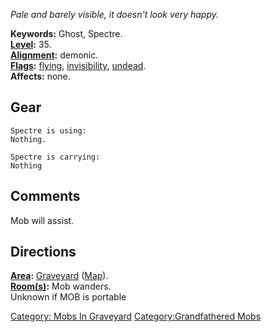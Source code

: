*Pale and barely visible, it doesn't look very happy.*

**Keywords:** Ghost, Spectre.  
**[Level](Level.md "wikilink"):** 35.  
**[Alignment](Alignment.md "wikilink"):** demonic.  
**[Flags](:Category:_Mob_Types.md "wikilink"):**
[flying](Flying_Flag.md "wikilink"),
[invisibility](Invis_Flag.md "wikilink"), [
undead](Undead_Mobs.md "wikilink").  
**Affects:** none.  

## Gear

`Spectre is using:`  
`Nothing.`

`Spectre is carrying:`  
`Nothing`

## Comments

Mob will assist.

## Directions

**[Area](:Category:_Areas.md "wikilink"):**
[Graveyard](:Category:_Graveyard.md "wikilink")
([Map](Graveyard_Map.md "wikilink")).  
**[Room(s)](:Category:_Rooms.md "wikilink"):** Mob wanders.  
Unknown if MOB is portable  

[Category: Mobs In Graveyard](Category:_Mobs_In_Graveyard "wikilink")
[Category:Grandfathered Mobs](Category:Grandfathered_Mobs "wikilink")
